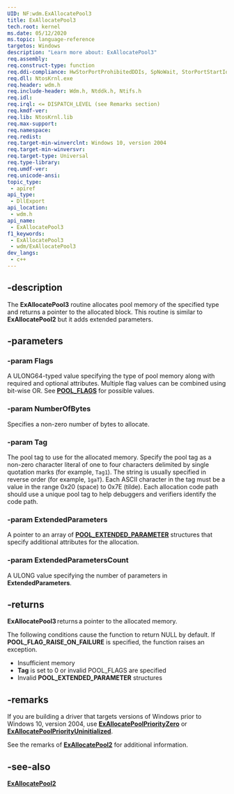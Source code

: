 ```yaml
---
UID: NF:wdm.ExAllocatePool3
title: ExAllocatePool3
tech.root: kernel
ms.date: 05/12/2020
ms.topic: language-reference
targetos: Windows
description: "Learn more about: ExAllocatePool3"
req.assembly: 
req.construct-type: function
req.ddi-compliance: HwStorPortProhibitedDDIs, SpNoWait, StorPortStartIo
req.dll: NtosKrnl.exe
req.header: wdm.h
req.include-header: Wdm.h, Ntddk.h, Ntifs.h
req.idl: 
req.irql: <= DISPATCH_LEVEL (see Remarks section)
req.kmdf-ver: 
req.lib: NtosKrnl.lib
req.max-support: 
req.namespace: 
req.redist: 
req.target-min-winverclnt: Windows 10, version 2004
req.target-min-winversvr: 
req.target-type: Universal
req.type-library: 
req.umdf-ver: 
req.unicode-ansi: 
topic_type:
 - apiref
api_type:
 - DllExport
api_location:
 - wdm.h
api_name:
 - ExAllocatePool3
f1_keywords:
 - ExAllocatePool3
 - wdm/ExAllocatePool3
dev_langs:
 - c++
---
```


## -description

The **ExAllocatePool3** routine allocates pool memory of the specified type and returns a pointer to the allocated block. This routine is similar to **ExAllocatePool2** but it adds extended parameters.

## -parameters

### -param Flags

A ULONG64-typed value specifying the type of pool memory along with required and optional attributes. Multiple flag values can be combined using bit-wise OR. See [**POOL_FLAGS**](/windows-hardware/drivers/kernel/pool_flags) for possible values.

### -param NumberOfBytes

Specifies a non-zero number of bytes to allocate.

### -param Tag

The pool tag to use for the allocated memory. Specify the pool tag as a non-zero character literal of one to four characters delimited by single quotation marks (for example, `Tag1`). The string is usually specified in reverse order (for example, `1gaT`). Each ASCII character in the tag must be a value in the range 0x20 (space) to 0x7E (tilde). Each allocation code path should use a unique pool tag to help debuggers and verifiers identify the code path.

### -param ExtendedParameters

A pointer to an array of [**POOL_EXTENDED_PARAMETER**](ns-wdm-pool_extended_parameter.md) structures that specify additional attributes for the allocation.

### -param ExtendedParametersCount

A ULONG value specifying the number of parameters in **ExtendedParameters**.

## -returns

**ExAllocatePool3** returns a pointer to the allocated memory.

The following conditions cause the function to return NULL by default. If **POOL_FLAG_RAISE_ON_FAILURE** is specified, the function raises an exception.

* Insufficient memory
* **Tag** is set to 0 or invalid POOL_FLAGS are specified
* Invalid **POOL_EXTENDED_PARAMETER** structures

## -remarks

If you are building a driver that targets versions of Windows prior to Windows 10, version 2004, use [**ExAllocatePoolPriorityZero**](nf-wdm-exallocatepoolpriorityzero.md) or [**ExAllocatePoolPriorityUninitialized**](nf-wdm-exallocatepoolpriorityuninitialized.md).

See the remarks of [**ExAllocatePool2**](./nf-wdm-exallocatepool2.md) for additional information.

## -see-also

[**ExAllocatePool2**](nf-wdm-exallocatepool2.md)
